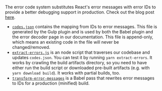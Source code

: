 The error code system substitutes React's error messages with error IDs to
provide a better debugging support in production. Check out the blog post
[here](https://reactjs.org/blog/2016/07/11/introducing-reacts-error-code-system.html).

- [`codes.json`](https://github.com/facebook/react/blob/main/scripts/error-codes/codes.json)
  contains the mapping from IDs to error messages. This file is generated by the
  Gulp plugin and is used by both the Babel plugin and the error decoder page in
  our documentation. This file is append-only, which means an existing code in
  the file will never be changed/removed.
- [`extract-errors.js`](https://github.com/facebook/react/blob/main/scripts/error-codes/extract-errors.js)
  is an node script that traverses our codebase and updates `codes.json`. You
  can test it by running `yarn extract-errors`. It works by crawling the build
  artifacts directory, so you need to have either run the build script or
  downloaded pre-built artifacts (e.g. with `yarn download build`). It works
  with partial builds, too.
- [`transform-error-messages`](https://github.com/facebook/react/blob/main/scripts/error-codes/transform-error-messages.js)
  is a Babel pass that rewrites error messages to IDs for a production
  (minified) build.
